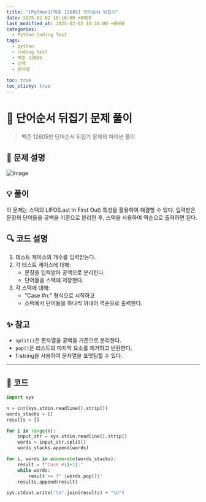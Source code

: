 ```yaml
---
title: "[Python][백준 12605] 단어순서 뒤집기"
date: 2025-02-02 10:10:00 +0900
last_modified_at: 2025-02-02 10:10:00 +0900
categories:
  - Python Coding Test
tags:
  - python
  - coding test
  - 백준 12605
  - 스택
  - 문자열
  
toc: true
toc_sticky: true
---
```


# 🔄 단어순서 뒤집기 문제 풀이

> 백준 12605번 단어순서 뒤집기 문제의 파이썬 풀이

## 📝 문제 설명

![Image](https://github.com/user-attachments/assets/bc061ccb-6c54-4653-9e5b-ae25b0654bfb)

## 💡 풀이

이 문제는 스택의 LIFO(Last In First Out) 특성을 활용하여 해결할 수 있다. 입력받은 문장의 단어들을 공백을 기준으로 분리한 후, 스택을 사용하여 역순으로 출력하면 된다.

## 🔍 코드 설명

1. 테스트 케이스의 개수를 입력받는다.
2. 각 테스트 케이스에 대해:
   - 문장을 입력받아 공백으로 분리한다.
   - 단어들을 스택에 저장한다.
3. 각 스택에 대해:
   - "Case #n:" 형식으로 시작하고
   - 스택에서 단어들을 하나씩 꺼내어 역순으로 출력한다.

## ✨ 참고

- `split()`은 문자열을 공백을 기준으로 분리한다.
- `pop()`은 리스트의 마지막 요소를 제거하고 반환한다.
- f-string을 사용하여 문자열을 포맷팅할 수 있다.

---

## 📝 코드

```python
import sys

n = int(sys.stdin.readline().strip())
words_stacks = []
results = []

for i in range(n):
    input_str = sys.stdin.readline().strip()
    words = input_str.split()
    words_stacks.append(words)

for i, words in enumerate(words_stacks):
    result = f"Case #{i+1}:"
    while words:
        result += f" {words.pop()}"
    results.append(result)

sys.stdout.write("\n".join(results) + "\n") 